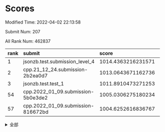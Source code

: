 # Scores

Modified Time: 2022-04-02 22:13:58

Submit Num: 207

All Rank Num: 462837

| rank |               submit               |       score        |       sigma        | pk_num |
| :--- | :--------------------------------- | :----------------- | :----------------- | :----- |
| 1    | jsonzb.test.submission_level_4     | 1014.4363216231571 | 0.8158824357200353 | 8945   |
| 2    | cpp.21_12_24.submission-2b2ea0d7   | 1013.0643671162736 | 0.7845106786419214 | 8942   |
| 3    | jsonzb.test.test_1                 | 1011.8910473271253 | 0.7811311648254206 | 8945   |
| 54   | cpp.2022_01_09.submission-5b0e3de2 | 1005.0306275180234 | 0.718344384713086  | 8945   |
| 57   | cpp.2022_01_09.submission-816672bd | 1004.6252616836767 | 0.7100988391131543 | 8948   |


<details>
<summary>全部</summary>

| rank |                 submit                 |       score        |       sigma        | pk_num |
| :--- | :------------------------------------- | :----------------- | :----------------- | :----- |
| 1    | jsonzb.test.submission_level_4         | 1014.4363216231571 | 0.8158824357200353 | 8945   |
| 2    | cpp.21_12_24.submission-2b2ea0d7       | 1013.0643671162736 | 0.7845106786419214 | 8942   |
| 3    | jsonzb.test.test_1                     | 1011.8910473271253 | 0.7811311648254206 | 8945   |
| 4    | gobigger.level_3.submission_level_3_34 | 1011.4557921458432 | 0.767668465148283  | 8944   |
| 5    | gobigger.level_3.submission_level_3_39 | 1011.3532879606314 | 0.7435365396064229 | 8947   |
| 6    | gobigger.level_3.submission_level_3_1  | 1011.3528319567353 | 0.7784643426912877 | 8944   |
| 7    | gobigger.level_3.submission_level_3_31 | 1011.1334480241677 | 0.7458679922914618 | 8942   |
| 8    | gobigger.level_3.submission_level_3_37 | 1011.113611940831  | 0.7510979837388599 | 8941   |
| 9    | gobigger.level_3.submission_level_3_48 | 1011.0247669882017 | 0.7673463603815509 | 8938   |
| 10   | gobigger.level_3.submission_level_3_22 | 1010.8565911914275 | 0.7898742325372047 | 8946   |
| 11   | gobigger.level_3.submission_level_3_23 | 1010.8561257378141 | 0.782548568090538  | 8943   |
| 12   | gobigger.level_3.submission_level_3_42 | 1010.8416332659986 | 0.7621450780610686 | 8941   |
| 13   | gobigger.level_3.submission_level_3_25 | 1010.8373648065382 | 0.7767039706296887 | 8945   |
| 14   | gobigger.level_3.submission_level_3_26 | 1010.8348713730428 | 0.7674582006193815 | 8941   |
| 15   | gobigger.level_3.submission_level_3_33 | 1010.7794484794321 | 0.782402819176702  | 8946   |
| 16   | gobigger.level_3.submission_level_3_9  | 1010.7409406274867 | 0.7823846237788423 | 8941   |
| 17   | gobigger.level_3.submission_level_3_20 | 1010.7323047926182 | 0.7477492241317089 | 8939   |
| 18   | gobigger.level_3.submission_level_3_10 | 1010.6926114703396 | 0.7518980916485368 | 8943   |
| 19   | gobigger.level_3.submission_level_3_15 | 1010.680826926613  | 0.7595704391994276 | 8946   |
| 20   | gobigger.level_3.submission_level_3_38 | 1010.6611814784432 | 0.7367723104351621 | 8940   |
| 21   | gobigger.level_3.submission_level_3_8  | 1010.6067872620291 | 0.7496495024044163 | 8942   |
| 22   | gobigger.level_3.submission_level_3_7  | 1010.4881899746844 | 0.771163265122945  | 8945   |
| 23   | gobigger.level_3.submission_level_3_4  | 1010.3668430015049 | 0.7472108076617692 | 8945   |
| 24   | gobigger.level_3.submission_level_3_16 | 1010.1502325386331 | 0.7533957497071484 | 8952   |
| 25   | gobigger.level_3.submission_level_3_12 | 1010.053709848021  | 0.7682249399814278 | 8951   |
| 26   | gobigger.level_3.submission_level_3_5  | 1010.0028311862565 | 0.764928322263562  | 8943   |
| 27   | gobigger.level_3.submission_level_3_29 | 1009.8095884981865 | 0.7553885975627357 | 8943   |
| 28   | gobigger.level_3.submission_level_3_19 | 1009.788039334197  | 0.7613705159118423 | 8946   |
| 29   | gobigger.level_3.submission_level_3_28 | 1009.7644629922693 | 0.752268218678373  | 8942   |
| 30   | gobigger.level_3.submission_level_3_35 | 1009.6142053493824 | 0.7622990382127016 | 8943   |
| 31   | gobigger.level_3.submission_level_3_40 | 1009.5772064591057 | 0.7479361700696712 | 8943   |
| 32   | gobigger.level_3.submission_level_3_11 | 1009.5661378647857 | 0.7892184044028966 | 8945   |
| 33   | gobigger.level_3.submission_level_3_2  | 1009.5596482868724 | 0.7436008597043722 | 8942   |
| 34   | gobigger.level_3.submission_level_3_3  | 1009.5087224925193 | 0.7475546880123485 | 8940   |
| 35   | gobigger.level_3.submission_level_3_46 | 1009.5058003220059 | 0.7671290142403349 | 8943   |
| 36   | gobigger.level_3.submission_level_3_47 | 1009.3982739906756 | 0.7630664217378953 | 8946   |
| 37   | gobigger.level_3.submission_level_3_18 | 1009.387136879462  | 0.7602712375113337 | 8945   |
| 38   | gobigger.level_3.submission_level_3_21 | 1009.3670421463781 | 0.7444667562269346 | 8946   |
| 39   | gobigger.level_3.submission_level_3_32 | 1009.3635316585278 | 0.7406833292919414 | 8947   |
| 40   | gobigger.level_3.submission_level_3_49 | 1009.3216012644216 | 0.748592013242447  | 8943   |
| 41   | gobigger.level_3.submission_level_3_0  | 1009.3033758179606 | 0.7596862261028868 | 8949   |
| 42   | gobigger.level_3.submission_level_3_24 | 1009.2329579771018 | 0.7625472336216166 | 8942   |
| 43   | gobigger.level_3.submission_level_3_30 | 1009.2329466113815 | 0.7699852767166533 | 8940   |
| 44   | gobigger.level_3.submission_level_3_6  | 1009.2271220909929 | 0.7317021353576466 | 8947   |
| 45   | gobigger.level_3.submission_level_3_45 | 1009.1864838556589 | 0.7295843056415392 | 8945   |
| 46   | gobigger.level_3.submission_level_3_17 | 1009.1825372332868 | 0.7390291562821978 | 8946   |
| 47   | gobigger.level_3.submission_level_3_43 | 1009.1267802867596 | 0.7660919969194394 | 8944   |
| 48   | gobigger.level_3.submission_level_3_13 | 1009.0745949977809 | 0.7498873383209262 | 8946   |
| 49   | gobigger.level_3.submission_level_3_44 | 1009.0516582057647 | 0.733358627719783  | 8946   |
| 50   | gobigger.level_3.submission_level_3_41 | 1008.8992259861026 | 0.7532393855939111 | 8941   |
| 51   | gobigger.level_3.submission_level_3_14 | 1008.5239589328792 | 0.74228723366147   | 8941   |
| 52   | gobigger.level_3.submission_level_3_36 | 1008.3776626757431 | 0.737158614705667  | 8942   |
| 53   | gobigger.level_3.submission_level_3_27 | 1008.3224705031153 | 0.7182304066677089 | 8948   |
| 54   | cpp.2022_01_09.submission-5b0e3de2     | 1005.0306275180234 | 0.718344384713086  | 8945   |
| 55   | gobigger.level_1.submission_level_1_46 | 1004.8670378673501 | 0.7110645775622151 | 8944   |
| 56   | gobigger.level_1.submission_level_1_0  | 1004.8270583075937 | 0.7220393775535531 | 8944   |
| 57   | cpp.2022_01_09.submission-816672bd     | 1004.6252616836767 | 0.7100988391131543 | 8948   |
| 58   | gobigger.level_1.submission_level_1_31 | 1004.5967628944312 | 0.7235832084577916 | 8941   |
| 59   | gobigger.level_1.submission_level_1_1  | 1004.5010068976999 | 0.7126309672379127 | 8941   |
| 60   | gobigger.level_1.submission_level_1_15 | 1004.427623959454  | 0.7155134366933649 | 8946   |
| 61   | gobigger.level_1.submission_level_1_18 | 1004.2698689430168 | 0.7300147527575378 | 8942   |
| 62   | gobigger.level_1.submission_level_1_39 | 1004.1228813114587 | 0.709179164831385  | 8945   |
| 63   | gobigger.level_1.submission_level_1_13 | 1004.0204273099653 | 0.7145374081613152 | 8944   |
| 64   | gobigger.level_1.submission_level_1_27 | 1003.9689643824366 | 0.7201579865391861 | 8941   |
| 65   | gobigger.level_1.submission_level_1_26 | 1003.9493366548398 | 0.7092449125352618 | 8944   |
| 66   | gobigger.level_1.submission_level_1_11 | 1003.9088402807243 | 0.714120502758095  | 8946   |
| 67   | gobigger.level_1.submission_level_1_3  | 1003.8243085853588 | 0.7186843406174025 | 8939   |
| 68   | gobigger.level_1.submission_level_1_49 | 1003.7721057052049 | 0.707667565244856  | 8945   |
| 69   | gobigger.level_1.submission_level_1_17 | 1003.7422911576042 | 0.7390313087648717 | 8940   |
| 70   | gobigger.level_1.submission_level_1_38 | 1003.706413311403  | 0.7216305503456856 | 8945   |
| 71   | gobigger.level_1.submission_level_1_43 | 1003.6669168060389 | 0.718936682564001  | 8949   |
| 72   | gobigger.level_1.submission_level_1_24 | 1003.6579793920728 | 0.7081100740563054 | 8949   |
| 73   | gobigger.level_1.submission_level_1_22 | 1003.614390355152  | 0.7156514834590102 | 8940   |
| 74   | gobigger.level_1.submission_level_1_9  | 1003.5542666023885 | 0.7239148981448839 | 8942   |
| 75   | gobigger.level_1.submission_level_1_41 | 1003.5337785267658 | 0.7161331683519955 | 8945   |
| 76   | gobigger.level_1.submission_level_1_2  | 1003.4861862804959 | 0.7209896681309251 | 8946   |
| 77   | gobigger.level_1.submission_level_1_29 | 1003.4784459345717 | 0.7208898810793004 | 8943   |
| 78   | gobigger.level_1.submission_level_1_48 | 1003.46300936687   | 0.7213528771707104 | 8946   |
| 79   | gobigger.level_1.submission_level_1_33 | 1003.4516743492205 | 0.7187627676680238 | 8940   |
| 80   | gobigger.level_1.submission_level_1_42 | 1003.3889774587125 | 0.7101660832220063 | 8943   |
| 81   | gobigger.level_1.submission_level_1_21 | 1003.377387040742  | 0.7108202001741062 | 8941   |
| 82   | gobigger.level_1.submission_level_1_37 | 1003.373503715909  | 0.7140335429724124 | 8942   |
| 83   | gobigger.level_1.submission_level_1_14 | 1003.363924868736  | 0.7274002223486493 | 8941   |
| 84   | gobigger.level_1.submission_level_1_35 | 1003.3602299938194 | 0.7244970495423219 | 8946   |
| 85   | gobigger.level_1.submission_level_1_10 | 1003.3436584548119 | 0.7255307883914436 | 8943   |
| 86   | gobigger.level_1.submission_level_1_34 | 1003.3316362474523 | 0.7044022730723646 | 8942   |
| 87   | gobigger.level_1.submission_level_1_32 | 1003.3293715250605 | 0.7164843055170153 | 8946   |
| 88   | gobigger.level_1.submission_level_1_20 | 1003.3096814659788 | 0.7188714481241677 | 8945   |
| 89   | gobigger.level_1.submission_level_1_12 | 1003.2760481953113 | 0.7144550939074709 | 8943   |
| 90   | gobigger.level_1.submission_level_1_23 | 1003.2641466155884 | 0.7118617816098605 | 8940   |
| 91   | gobigger.level_1.submission_level_1_4  | 1003.2450538191274 | 0.717191761812349  | 8943   |
| 92   | gobigger.level_1.submission_level_1_45 | 1003.2436161739063 | 0.7192620733761819 | 8943   |
| 93   | gobigger.level_1.submission_level_1_8  | 1002.9285217273191 | 0.7254529365770784 | 8946   |
| 94   | gobigger.level_1.submission_level_1_19 | 1002.8952312686653 | 0.7106955051420928 | 8943   |
| 95   | gobigger.level_1.submission_level_1_28 | 1002.8638456449207 | 0.6960627418075449 | 8942   |
| 96   | gobigger.level_1.submission_level_1_36 | 1002.6856259040861 | 0.7159499696258474 | 8943   |
| 97   | gobigger.level_1.submission_level_1_44 | 1002.6444642950297 | 0.7119137781259776 | 8946   |
| 98   | gobigger.level_1.submission_level_1_6  | 1002.5405967417655 | 0.7199798668146242 | 8942   |
| 99   | gobigger.level_1.submission_level_1_16 | 1002.4612435332318 | 0.7072728102570655 | 8943   |
| 100  | gobigger.level_1.submission_level_1_30 | 1002.3586207682685 | 0.7092117827171713 | 8947   |
| 101  | gobigger.level_1.submission_level_1_47 | 1002.2224252823491 | 0.7180726679211571 | 8947   |
| 102  | gobigger.level_1.submission_level_1_5  | 1002.1220524756366 | 0.717003995929541  | 8941   |
| 103  | gobigger.level_1.submission_level_1_7  | 1002.0246207074907 | 0.7158996452045392 | 8946   |
| 104  | gobigger.level_1.submission_level_1_25 | 1001.8720144826145 | 0.7136145556830897 | 8943   |
| 105  | gobigger.level_1.submission_level_1_40 | 1001.81320020793   | 0.7130695959907468 | 8938   |
| 106  | gobigger.random.submission_random_12   | 996.9922975794991  | 0.7115658242659277 | 8941   |
| 107  | gobigger.random.submission_random_48   | 996.9778857947329  | 0.7172274359840346 | 8946   |
| 108  | gobigger.random.submission_random_3    | 996.9365659001068  | 0.7154041158017788 | 8949   |
| 109  | gobigger.random.submission_random_23   | 996.7747737697886  | 0.7188624802742916 | 8943   |
| 110  | gobigger.random.submission_random_21   | 996.7187152750155  | 0.7060423353536895 | 8944   |
| 111  | gobigger.random.submission_random_2    | 996.7062821235263  | 0.7030313883559697 | 8944   |
| 112  | gobigger.random.submission_random_26   | 996.6783308085891  | 0.7067061035982172 | 8936   |
| 113  | gobigger.random.submission_random_49   | 996.663162669689   | 0.701652250154381  | 8942   |
| 114  | gobigger.random.submission_random_4    | 996.6481827183994  | 0.7194616952073635 | 8946   |
| 115  | gobigger.random.submission_random_43   | 996.6432708978846  | 0.7043316497395433 | 8942   |
| 116  | gobigger.random.submission_random_18   | 996.6347456344089  | 0.703357025270824  | 8943   |
| 117  | gobigger.random.submission_random_19   | 996.5939929128298  | 0.7139734722461991 | 8943   |
| 118  | gobigger.random.submission_random_29   | 996.5472156532677  | 0.7096538583169969 | 8946   |
| 119  | gobigger.random.submission_random_31   | 996.4961648370555  | 0.7187118429168274 | 8944   |
| 120  | gobigger.random.submission_random_9    | 996.4124322766944  | 0.7151640403859412 | 8942   |
| 121  | gobigger.random.submission_random_24   | 996.3699833620685  | 0.7232243172462437 | 8943   |
| 122  | gobigger.random.submission_random_7    | 996.3040747718368  | 0.7065089519676088 | 8941   |
| 123  | gobigger.random.submission_random_25   | 996.2121871427306  | 0.7214124044240318 | 8947   |
| 124  | gobigger.random.submission_random_5    | 996.1551789335051  | 0.7167710941597906 | 8943   |
| 125  | gobigger.random.submission_random_30   | 996.1505140286552  | 0.7100769754438825 | 8937   |
| 126  | gobigger.random.submission_random_1    | 996.1195819605241  | 0.7082796702175781 | 8944   |
| 127  | gobigger.random.submission_random_17   | 996.0761434142735  | 0.7025950685277849 | 8943   |
| 128  | gobigger.random.submission_random_14   | 996.0192390722164  | 0.7046091688427899 | 8946   |
| 129  | gobigger.random.submission_random_10   | 996.0147009711001  | 0.7117265231024249 | 8942   |
| 130  | gobigger.random.submission_random_32   | 995.9877932552381  | 0.7128178420745569 | 8941   |
| 131  | gobigger.random.submission_random_36   | 995.9580940061203  | 0.7003921718467128 | 8944   |
| 132  | gobigger.random.submission_random_22   | 995.9313639041128  | 0.7189945797139696 | 8947   |
| 133  | gobigger.random.submission_random_37   | 995.9195997743061  | 0.7138874685411678 | 8943   |
| 134  | gobigger.random.submission_random_39   | 995.8610947487907  | 0.7082808619492911 | 8944   |
| 135  | gobigger.random.submission_random_34   | 995.8356468743201  | 0.7122829482552052 | 8945   |
| 136  | gobigger.random.submission_random_6    | 995.7680766469767  | 0.7061624238261893 | 8949   |
| 137  | gobigger.random.submission_random_0    | 995.7582364426962  | 0.7180130295388656 | 8949   |
| 138  | gobigger.random.submission_random_47   | 995.754331726821   | 0.7104465425676838 | 8941   |
| 139  | gobigger.random.submission_random_16   | 995.7460622883971  | 0.7172131134143421 | 8946   |
| 140  | gobigger.random.submission_random_20   | 995.712018227888   | 0.7239902633012473 | 8941   |
| 141  | gobigger.random.submission_random_11   | 995.6756876848317  | 0.700243730887186  | 8948   |
| 142  | gobigger.random.submission_random_33   | 995.5989456188245  | 0.698533347578606  | 8942   |
| 143  | gobigger.random.submission_random_38   | 995.5086921733368  | 0.7173893857753234 | 8943   |
| 144  | gobigger.random.submission_random_41   | 995.5049682781352  | 0.7046140722679435 | 8947   |
| 145  | gobigger.random.submission_random_42   | 995.4667050356112  | 0.7091626319978585 | 8939   |
| 146  | gobigger.random.submission_random_28   | 995.4504837764487  | 0.7108319041463494 | 8948   |
| 147  | gobigger.random.submission_random_8    | 995.4501771752555  | 0.6918558163533644 | 8945   |
| 148  | gobigger.random.submission_random_27   | 995.3138618961405  | 0.7145854828636393 | 8940   |
| 149  | gobigger.random.submission_random_45   | 995.2240609991895  | 0.7278488387361524 | 8940   |
| 150  | gobigger.random.submission_random_40   | 995.2018510758521  | 0.7002392843427151 | 8946   |
| 151  | gobigger.random.submission_random_15   | 995.1728234659955  | 0.7215165208889152 | 8939   |
| 152  | gobigger.random.submission_random_13   | 995.0208940913662  | 0.7202812090204188 | 8941   |
| 153  | gobigger.random.submission_random_46   | 994.9752146548674  | 0.7198254870904113 | 8944   |
| 154  | gobigger.random.submission_random_44   | 994.7695162150759  | 0.7071221620344587 | 8949   |
| 155  | gobigger.random.submission_random_35   | 994.6287909763453  | 0.708290099873127  | 8943   |
| 156  | gobigger.level_2.submission_level_2_35 | 994.438523687311   | 0.730401915063777  | 8947   |
| 157  | gobigger.level_2.submission_level_2_39 | 994.3237895899798  | 0.7149266667154137 | 8944   |
| 158  | gobigger.level_2.submission_level_2_5  | 994.2416344505917  | 0.7238897994491895 | 8943   |
| 159  | gobigger.level_2.submission_level_2_33 | 993.4589936967749  | 0.716552780983781  | 8941   |
| 160  | gobigger.level_2.submission_level_2_45 | 993.3772847238808  | 0.7366359411060407 | 8940   |
| 161  | gobigger.level_2.submission_level_2_37 | 993.3511507397582  | 0.7371591569030053 | 8942   |
| 162  | gobigger.level_2.submission_level_2_22 | 993.3450759255118  | 0.7572861421035203 | 8945   |
| 163  | gobigger.level_2.submission_level_2_43 | 993.329568421304   | 0.7401080068861814 | 8942   |
| 164  | gobigger.level_2.submission_level_2_25 | 993.0655772790803  | 0.7277910266729574 | 8943   |
| 165  | gobigger.level_2.submission_level_2_40 | 992.9369969065599  | 0.7477461548554253 | 8937   |
| 166  | gobigger.level_2.submission_level_2_31 | 992.867965726045   | 0.7392821656893039 | 8945   |
| 167  | gobigger.level_2.submission_level_2_38 | 992.8363325621725  | 0.7412528870266103 | 8943   |
| 168  | gobigger.level_2.submission_level_2_3  | 992.8077732788896  | 0.7238464254466155 | 8943   |
| 169  | gobigger.level_2.submission_level_2_27 | 992.7099923200325  | 0.7397932586216672 | 8943   |
| 170  | gobigger.level_2.submission_level_2_24 | 992.6357531818784  | 0.7668649379939338 | 8946   |
| 171  | gobigger.level_2.submission_level_2_7  | 992.5982054964029  | 0.7277047815863958 | 8946   |
| 172  | gobigger.level_2.submission_level_2_47 | 992.5861267354948  | 0.7419825486658866 | 8949   |
| 173  | gobigger.level_2.submission_level_2_16 | 992.5599415480702  | 0.7529569815461397 | 8938   |
| 174  | gobigger.level_2.submission_level_2_28 | 992.528943236416   | 0.7276206505456582 | 8949   |
| 175  | gobigger.level_2.submission_level_2_8  | 992.5280349428513  | 0.7377067135635934 | 8944   |
| 176  | gobigger.level_2.submission_level_2_18 | 992.4557676446939  | 0.7544473141366596 | 8942   |
| 177  | gobigger.level_2.submission_level_2_34 | 992.3747113221442  | 0.7406571886821943 | 8943   |
| 178  | gobigger.level_2.submission_level_2_49 | 992.33298872609    | 0.7401703481896279 | 8944   |
| 179  | gobigger.level_2.submission_level_2_9  | 992.2098645956002  | 0.7449143434870065 | 8944   |
| 180  | gobigger.level_2.submission_level_2_19 | 992.1343277131353  | 0.7438938793893938 | 8948   |
| 181  | gobigger.level_2.submission_level_2_11 | 992.0893169826259  | 0.7696359192737997 | 8944   |
| 182  | gobigger.level_2.submission_level_2_41 | 992.0444184707004  | 0.7216798499884242 | 8942   |
| 183  | gobigger.level_2.submission_level_2_30 | 991.8727527088951  | 0.7571640386161029 | 8946   |
| 184  | gobigger.level_2.submission_level_2_26 | 991.8495976995672  | 0.757174126837615  | 8945   |
| 185  | gobigger.level_2.submission_level_2_12 | 991.7683978731055  | 0.7342275268830649 | 8946   |
| 186  | gobigger.level_2.submission_level_2_20 | 991.7660421034337  | 0.7674663880165964 | 8943   |
| 187  | gobigger.level_2.submission_level_2_13 | 991.7271842463302  | 0.7470127915268479 | 8946   |
| 188  | gobigger.level_2.submission_level_2_46 | 991.6998808321143  | 0.752370935341496  | 8943   |
| 189  | gobigger.level_2.submission_level_2_21 | 991.6632343466753  | 0.7384291693515276 | 8943   |
| 190  | gobigger.level_2.submission_level_2_6  | 991.6449234187832  | 0.7462438493594299 | 8944   |
| 191  | gobigger.level_2.submission_level_2_14 | 991.6117364628244  | 0.7392996634506708 | 8948   |
| 192  | gobigger.level_2.submission_level_2_48 | 991.4448670582358  | 0.772391412406274  | 8941   |
| 193  | gobigger.level_2.submission_level_2_29 | 991.4222023270978  | 0.7579241780322403 | 8946   |
| 194  | gobigger.level_2.submission_level_2_10 | 991.3623724566619  | 0.7486590609818048 | 8941   |
| 195  | gobigger.level_2.submission_level_2_42 | 991.1906474342743  | 0.764101281600188  | 8947   |
| 196  | gobigger.level_2.submission_level_2_32 | 991.0637162772812  | 0.7694309535048811 | 8941   |
| 197  | gobigger.level_2.submission_level_2_1  | 991.0469005554894  | 0.7495291043119412 | 8939   |
| 198  | gobigger.level_2.submission_level_2_2  | 990.9858981770326  | 0.7539068044858135 | 8944   |
| 199  | gobigger.level_2.submission_level_2_36 | 990.9460918749138  | 0.7437824779830046 | 8945   |
| 200  | gobigger.level_2.submission_level_2_4  | 990.9027453171042  | 0.7445892072264837 | 8942   |
| 201  | gobigger.level_2.submission_level_2_23 | 990.8090781870309  | 0.7877959076236539 | 8948   |
| 202  | gobigger.level_2.submission_level_2_15 | 990.6328945413456  | 0.7605045593254278 | 8944   |
| 203  | gobigger.level_2.submission_level_2_44 | 990.2536168472886  | 0.7683536724979121 | 8942   |
| 204  | gobigger.level_2.submission_level_2_17 | 989.9181863640848  | 0.7921783437933446 | 8945   |
| 205  | gobigger.level_2.submission_level_2_0  | 989.8322482553115  | 0.7831613551213192 | 8946   |
| 206  | gobigger.none.submission_none_0        | 978.3643024600832  | 1.3052204520205504 | 8942   |
| 207  | gobigger.none.submission_none_1        | 973.3296991724361  | 1.7556843869880379 | 8943   |

</details>